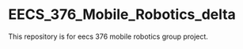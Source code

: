 # EECS_376_Mobile_Robotics_delta

<p>This repository is for eecs 376 mobile robotics group project.</p>
